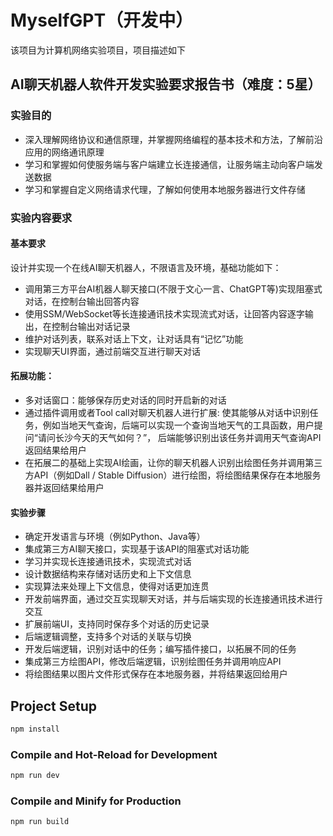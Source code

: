 # MyselfGPT（开发中）

该项目为计算机网络实验项目，项目描述如下

## AI聊天机器人软件开发实验要求报告书（难度：5星）

### 实验目的

- 深入理解网络协议和通信原理，并掌握网络编程的基本技术和方法，了解前沿应用的网络通讯原理
- 学习和掌握如何使服务端与客户端建立长连接通信，让服务端主动向客户端发送数据
- 学习和掌握自定义网络请求代理，了解如何使用本地服务器进行文件存储

### 实验内容要求

#### 基本要求

设计并实现一个在线AI聊天机器人，不限语言及环境，基础功能如下：

- 调用第三方平台AI机器人聊天接口(不限于文心一言、ChatGPT等)实现阻塞式对话，在控制台输出回答内容
- 使用SSM/WebSocket等长连接通讯技术实现流式对话，让回答内容逐字输出，在控制台输出对话记录
- 维护对话列表，联系对话上下文，让对话具有“记忆”功能
- 实现聊天UI界面，通过前端交互进行聊天对话

#### 拓展功能：

- 多对话窗口：能够保存历史对话的同时开启新的对话
- 通过插件调用或者Tool call对聊天机器人进行扩展: 使其能够从对话中识别任务，例如当地天气查询，后端可以实现一个查询当地天气的工具函数，用户提问“请问长沙今天的天气如何？”， 后端能够识别出该任务并调用天气查询API返回结果给用户
- 在拓展二的基础上实现AI绘画，让你的聊天机器人识别出绘图任务并调用第三方API（例如Dall / Stable Diffusion）进行绘图，将绘图结果保存在本地服务器并返回结果给用户

#### 实验步骤

- 确定开发语言与环境（例如Python、Java等）
- 集成第三方AI聊天接口，实现基于该API的阻塞式对话功能
- 学习并实现长连接通讯技术，实现流式对话
- 设计数据结构来存储对话历史和上下文信息
- 实现算法来处理上下文信息，使得对话更加连贯
- 开发前端界面，通过交互实现聊天对话，并与后端实现的长连接通讯技术进行交互
- 扩展前端UI，支持同时保存多个对话的历史记录
- 后端逻辑调整，支持多个对话的关联与切换
- 开发后端逻辑，识别对话中的任务；编写插件接口，以拓展不同的任务
- 集成第三方绘图API，修改后端逻辑，识别绘图任务并调用响应API
- 将绘图结果以图片文件形式保存在本地服务器，并将结果返回给用户

## Project Setup

```sh
npm install
```

### Compile and Hot-Reload for Development

```sh
npm run dev
```

### Compile and Minify for Production

```sh
npm run build
```
